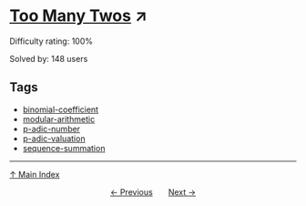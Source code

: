 # [Too Many Twos](https://projecteuler.net/problem=792) ↗️

Difficulty rating: 100%

Solved by: 148 users
## Tags

- [binomial-coefficient](../tags/binomial-coefficient.md)
- [modular-arithmetic](../tags/modular-arithmetic.md)
- [p-adic-number](../tags/p-adic-number.md)
- [p-adic-valuation](../tags/p-adic-valuation.md)
- [sequence-summation](../tags/sequence-summation.md)



---

[↑ Main Index](../README.md)


<div align=center><a href='791.md'>← Previous</a> &nbsp;&nbsp; &nbsp;&nbsp;  <a href='793.md'>Next →</a></div>
